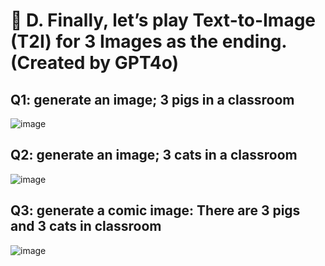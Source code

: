 # 📌 D. Finally, let’s play Text-to-Image (T2I) for 3 Images as the ending. (Created by GPT4o)
## Q1: generate an image; 3 pigs in a classroom
![image](https://github.com/user-attachments/assets/a84870b6-2b4c-4444-aed7-186cff22f41c)


## Q2: generate an image; 3 cats in a classroom
![image](https://github.com/user-attachments/assets/1ca00fdd-ef0b-4ea3-b44c-8d538bbf37ac)



## Q3: generate a comic image: There are 3 pigs and 3 cats in classroom
![image](https://github.com/user-attachments/assets/a72d1299-79a1-4185-816a-2953a087e92f)
















